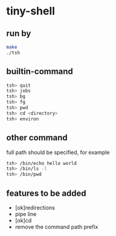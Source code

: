 tiny-shell
==========
## run by
```bash
make
./tsh
```

## builtin-command
```bash
tsh> quit
tsh> jobs
tsh> bg
tsh> fg
tsh> pwd
tsh> cd <directory>
tsh> environ
```

## other command 
full path should be specified, for example
```bash
tsh> /bin/echo hello world
tsh> /bin/ls -l
tsh> /bin/pwd
```

## features to be added
- [ok]redirections
- pipe line
- [ok]cd 
- remove the command path prefix


